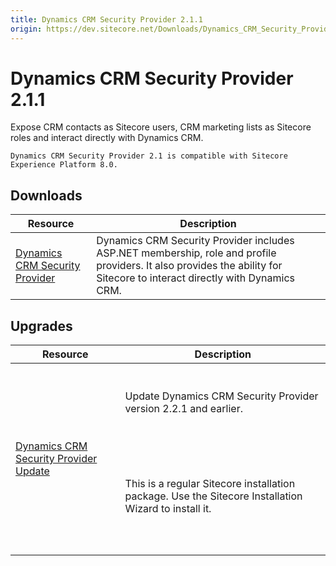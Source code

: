 ```yaml
---
title: Dynamics CRM Security Provider 2.1.1
origin: https://dev.sitecore.net/Downloads/Dynamics_CRM_Security_Provider/2_1/Dynamics_CRM_Security_Provider_2_1_1.aspx
---
```


# Dynamics CRM Security Provider 2.1.1

Expose CRM contacts as Sitecore users, CRM marketing lists as Sitecore roles and interact directly with Dynamics CRM.

`Dynamics CRM Security Provider 2.1 is compatible with Sitecore Experience Platform 8.0.`

## Downloads

 | Resource | Description |
 | --- | --- |
 | [Dynamics CRM Security Provider](https://sitecoredev.azureedge.net/~/media/9D4FE2361E9E420D817F51D19B506042.ashx?date=20170401T004520) | Dynamics CRM Security Provider includes ASP.NET membership, role and profile providers. It also provides the ability for Sitecore to interact directly with Dynamics CRM. |

## Upgrades

 | Resource | Description |
 | --- | --- |
 | [Dynamics CRM Security Provider Update](https://sitecoredev.azureedge.net/~/media/39D3088993E5486991D632752AC8EBB8.ashx?date=20170331T231753) | <br /><br />Update Dynamics CRM Security Provider version 2.2.1 and earlier.<br /><br />  <Alert variant='warning' mb={4}><br />    <AlertIcon /><br />    <br /><br />This is a regular Sitecore installation package. Use the Sitecore Installation Wizard to install it.<br /><br /><br />  </Alert><br />   |